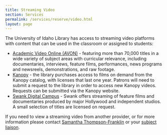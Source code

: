 ```yaml
---
title: Streaming Video
section: Services
permalink: /services/reserve/video.html
layout: page
---
```


The University of Idaho Library has access to streaming video platforms with content that can be used in the classroom or assigned to students:

- <a href="https://uidaho.idm.oclc.org/login?url=https://video.alexanderstreet.com/channel/academic-video-online" target="_blank" rel="noopener">Academic Video Online (AVON)</a> - featuring more than 70,000 titles in a wide variety of subject areas with curricular relevance, including documentaries, interviews, feature films, performances, news programs and newsreels, demonstrations, and raw footage.
- <a href="https://uidaho.idm.oclc.org/login?url=https://uidaho.kanopy.com/" target="_blank" rel="noopener">Kanopy</a> - the library purchases access to films on demand from the Kanopy catalog, with licenses that last one year. Patrons will need to submit a request to the library in order to access new Kanopy videos. Requests can be submitted via the Kanopy website.
- <a href="https://uidaho.idm.oclc.org/login?url=https://digitalcampus.swankmp.net/unividaho295672/#/digitalCampus/browse" target="_blank" rel="noopener">Swank Digital Campus</a> - Swank offers streaming of feature films and documentaries produced by major Hollywood and independent studios. A small selection of titles are licensed on request.

If you need to view a streaming video from another provider, or for more information please contact <a href="mailto:lib-erm@uidaho.edu">Samantha Thompson-Franklin</a> or your <a href="{{ '/about/liaisons.html' | relative_url }}">subject liaison</a>.
